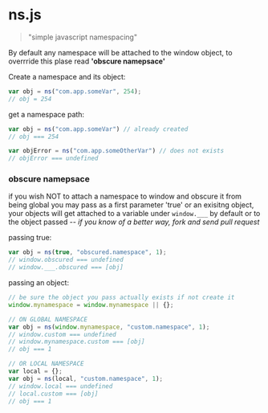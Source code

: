 # ns.js 
> "simple javascript namespacing"

By default any namespace will be attached to the window object, to overrride this
plase read **'obscure namepsace'**

Create a namespace and its object:

```js
var obj = ns("com.app.someVar", 254);
// obj = 254
```

get a namespace path:

```js
var obj = ns("com.app.someVar") // already created
// obj === 254

var objError = ns("com.app.someOtherVar") // does not exists
// objError === undefined
```

### obscure namepsace

if you wish NOT to attach a namespace to window and obscure it from being global
you may pass as a first parameter 'true' or an exisitng object, your objects will get attached to a
variable under `window.___` by default or to the object passed -- _if you know of a better way, fork and send pull request_

passing true:
```js
var obj = ns(true, "obscured.namespace", 1);
// window.obscured === undefined
// window.___.obscured === [obj]
```

passing an object:
```js
// be sure the object you pass actually exists if not create it
window.mynamespace = window.mynamespace || {};

// ON GLOBAL NAMESPACE
var obj = ns(window.mynamespace, "custom.namespace", 1);
// window.custom === undefined
// window.mynamespace.custom === [obj]
// obj === 1

// OR LOCAL NAMESPACE
var local = {}; 
var obj = ns(local, "custom.namespace", 1);
// window.local === undefined
// local.custom === [obj]
// obj === 1
```





